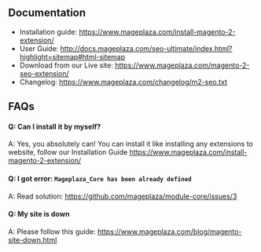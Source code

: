 ## Documentation

- Installation guide: https://www.mageplaza.com/install-magento-2-extension/
- User Guide: http://docs.mageplaza.com/seo-ultimate/index.html?highlight=sitemap#html-sitemap
- Download from our Live site: https://www.mageplaza.com/magento-2-seo-extension/
- Changelog: https://www.mageplaza.com/changelog/m2-seo.txt

## FAQs

#### Q: Can I install it by myself?
A: Yes, you absolutely can! You can install it like installing any extensions to website, follow our Installation Guide https://www.mageplaza.com/install-magento-2-extension/ 

#### Q: I got error: `Mageplaza_Core has been already defined`
A: Read solution: https://github.com/mageplaza/module-core/issues/3

#### Q: My site is down
A: Please follow this guide: https://www.mageplaza.com/blog/magento-site-down.html
